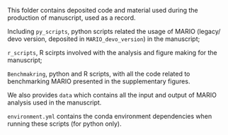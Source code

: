 This folder contains deposited code and material used during the production of manuscript, used as a record. 

Including ```py_scripts```, python scripts related the usage of MARIO (legacy/ devo version, deposited in ```MARIO_devo_version```) in the manuscript;

```r_scripts```, R scirpts involved with the analysis and figure making for the manuscript;

```Benchmakring```, python and R scripts, with all the code related to benchmarking MARIO presented in the supplementary figures. 

We also provides ```data``` which contains all the input and output of MARIO analysis used in the manuscript.

```environment.yml``` contains the conda environment dependencies when running these scripts (for python only).

